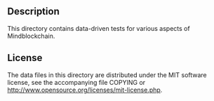 Description
------------

This directory contains data-driven tests for various aspects of Mindblockchain.

License
--------

The data files in this directory are distributed under the MIT software
license, see the accompanying file COPYING or
http://www.opensource.org/licenses/mit-license.php.

